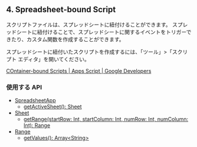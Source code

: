 ## 4. Spreadsheet-bound Script

スクリプトファイルは、スプレッドシートに紐付けることができます。
スプレッドシートに紐付けることで、スプレッドシートに関するイベントをトリガーできたり、カスタム関数を作成することができます。

スプレッドシートに紐付いたスクリプトを作成するには、「ツール」>「スクリプト エディタ」を開いてください。

[COntainer-bound Scripts | Apps Script | Google Developers ](https://developers.google.com/apps-script/guides/bound)

### 使用する API
- [SpreadsheetApp](https://developers.google.com/apps-script/reference/spreadsheet/spreadsheet-app)
    - [getActiveSheet(): Sheet](https://developers.google.com/apps-script/reference/spreadsheet/spreadsheet-app#getactivesheet)
- [Sheet](https://developers.google.com/apps-script/reference/spreadsheet/sheet)
    - [getRange(startRow: Int, startColumn: Int, numRow: Int, numColumn: Int): Range](https://developers.google.com/apps-script/reference/spreadsheet/sheet#getrangerow-column-numrows-numcolumns)
- [Range](https://developers.google.com/apps-script/reference/spreadsheet/range)
    - [getValues(): Array\<String\>](https://developers.google.com/apps-script/reference/spreadsheet/range#getvalues)
